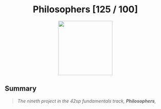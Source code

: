 <div align="center"><h1>Philosophers [125 / 100]</h1></div>

<div align="center">
   <a href="https://github.com/ArthurSobreira/42_push_swap" target="_blank">
      <img height=170 src="https://github.com/ayogun/42-project-badges/blob/main/badges/philosophersm.png" hspace = "10">
   </a>
</div>

## Summary

> <i>The nineth project in the 42sp fundamentals track, <strong>Philosophers</strong>, 

<br>
